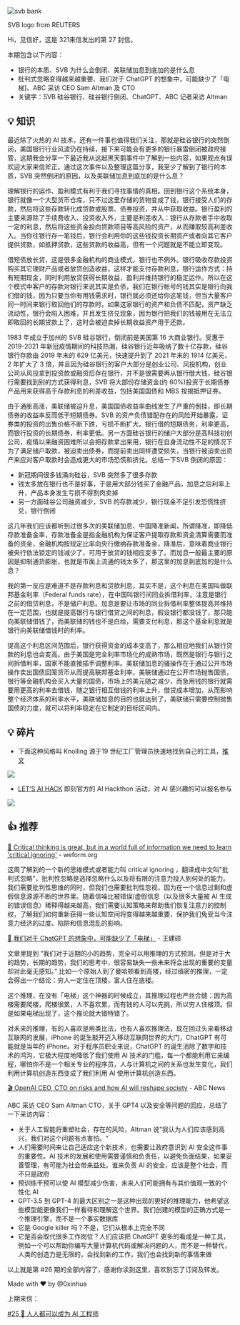 ![svb bank](https://assets.wuxinhua.com/blog/assets/newsletter/26-svb-bank.avif "svb bank")

SVB logo from REUTERS

Hi，见信好，这是 321来信发出的第 27 封信。

本期包含以下内容：

- 银行的本质、SVB 为什么会倒闭、美联储加息到底加的是什么息
- 批判式忽略变得越来越重要、我们对于 ChatGPT 的想象中，可能缺少了「电梯]、ABC 采访 CEO Sam Altman 及 CTO
- 关键字：SVB 硅谷银行、硅谷银行倒闭、ChatGPT、ABC 记者采访 Altman

## 💡 知识

最近除了火热的 AI 技术，还有一件事也值得我们关注，那就是硅谷银行的突然倒闭，美国银行行业风波仍在持续，接下来可能会有更多的银行暴雷倒闭被政府接管，这期我会分享一下最近我从这起黑天鹅事件中了解到一些内容，如果观点有误欢迎大家来信斧正。通过这次事件以及整理这篇分享，我至少了解到了银行的本质，SVB 突然倒闭的原因，以及美联储加息到底加的是什么息？

理解银行的运作、盈利模式有利于我们寻找事情的真相。回到银行这个系统本身，银行就像一个大型货币仓库，只不过这里存储的货物变成了钱，银行接受人们的存款，然后将这些存款转化成贷款或股票、债券投资，并从中获取收益。银行盈利的主要来源除了手续费收入、投资收入外，主要是利差收入：银行从存款者手中收取一定的利息，然后将这些资金投向贷款项目等高风险的资产，从而赚取较高利差收入。当你往银行存一笔钱后，银行会利用你的这些钱投资长期资产或者向其它客户提供贷款，如抵押贷款，这些贷款的收益高，但有一个问题就是不能立即变现。

借短债放长贷，这是很多金融机构的商业模式，银行也不例外。银行吸收存款投资购买其它理财产品或者放贷创造收益，这样才能支付存款利息，银行运作方式：持有短期现金，同时利用放贷获得长期收益，盈利并维持银行的稳定运作。所以在这个模式中客户的存款对银行来说其实是负债，我们在银行帐号的钱其实是银行向我们借的钱，因为只要当你有用钱需求时，银行就必须还给你这笔钱，但当大量客户同一时间来银行取回他们的存款时，如果这家银行的资产和负债不匹配，资产缺乏流动性，银行会陷入困难，并且发生挤兑现象，因为银行把我们的钱被用在无法立即取回的长期贷款上了，这时会被迫卖掉长期收益资产用于还款。

1983 年成立于加州的 SVB 硅谷银行，倒闭前是美国第 16 大商业银行。受惠于 2019-2021 年新冠疫情期间的科技热潮，硅谷银行近年吸纳了数十亿存款，硅谷银行存款由 2019 年末的 629 亿美元，快速提升到了 2021 年末的 1914 亿美元，2 年扩大了 3 倍，并且因为硅谷银行的客户大部分是创业公司、风投机构，创业公司从风投拿到投资款或融资后存在银行，并不是很需要再从银行借大钱，硅谷银行需要找到别的方式获得利息，SVB 将大部份存储资金(约 60%)投资于长期债券产品用来获得高于存款利息的利差收益，包括美国国债和 MBS 按揭抵押证券。

由于通胀高涨，美联储被迫升息，美国国债收益率曲线发生了严重的倒挂，即长期债券的收益率反而低于短期债券。SVB 的资产负债错配存在的风险开始暴露，证券类的投资的出售价格不断下跌，亏损不断扩大。银行借的短期债务，利率更高，而银行投资的长期债券，利率更低。另一方面硅谷银行的储户大部分是高科技初创公司，疫情以来融资困难所以会把存款拿出来用，银行在自身流动性不足的情况下为了满足储户取款，被迫卖出债券，而提前卖出同样遭受损失，当银行被迫卖出资产来应对客户取款时会造成更大的市场恐慌和挤兑。总结一下SVB 倒闭的原因：

- 新冠期间很多钱涌向硅谷，SVB 突然多了很多存款
- 钱太多放在银行也不是好事，于是用大部分钱买了金融产品，加息之后利率上升，产品本身发生亏损不得割肉卖掉
- 另一方面硅谷公司融资减少，SVB 的存款减少，银行现金不足引发恐慌性挤兑，银行倒闭

这几年我们应该都听到过很多次的美联储加息、中国降准新闻，所谓降准，即降低存款准备金率，存款准备金是指金融机构为保证客户提取存款和资金清算需要而准备的资金，金融机构按规定比率向央行缴纳存款准备金，降准后，意味着商业银行被央行依法锁定的钱减少了，可用于放贷的钱相应变多了。而加息一般最主要的原因是抑制通货膨胀，也就是市面上流通的钱太多了，那这里的加息到底加的是什么息？

我的第一反应是难道不是存款利息和贷款利息，其实不是，这个利息在美国叫做联邦基金利率（Federal funds rate），在中国叫银行间同业拆借利率，注意是银行之前的借贷利息，不是储户利息。加息是要让市场的同业拆借利率整体提高并维持在一定范围，也就是提高银行与银行借贷之间的利息，假设银行都没钱了，那只能向美联储借钱了，而美联储的钱也不是白给，需要支付利息，那这个基金利息就是银行向美联储借钱时的利率。

提高这个利息区间范围后，银行获得资金的成本变高了，那么相应地我们从银行贷款的利息也会变高。由于美国是完全利率市场化的成熟市场，既然是银行与银行之间拆借利率，国家不能直接插手调整利率。美联储加息的骚操作在于通过公开市场操作卖出国债回笼货币从而提高联邦基金利率，美联储通过在公开市场抛售国债，银行等金融机构会买入大量的国债，市场上的美元随之减少，而急用钱的银行就需要用更高的利率去借钱，随之银行相互借钱的利率上升，借贷成本增加，从而影响整个经济体系的利率水平，美联储加息的目的也就达到了，美联储只需要控制抛售国债的力度，就可以将利率稳定在它制定的目标区间内。

## 💡 碎片

- 下面这种风格叫 Knolling 源于19 世纪工厂管理员快速地找到自己的工具，[推文](https://twitter.com/ftium4/status/1637009748502642688)

![](https://assets.wuxinhua.com/blog/assets/newsletter/26-knolling.png)

- [LET'S AI HACK](https://hack.okjike.com/admissions) 即刻官方的 AI Hackthon 活动，对 AI 感兴趣的可以报名参与

![](https://assets.wuxinhua.com/blog/assets/newsletter/26-ai-hackthon.png)

## 👍 推荐

[📃 Critical thinking is great, but in a world full of information we need to learn 'critical ignoring'](https://www.weforum.org/agenda/2023/02/critical-thinking-ignoring-brain) - weform.org

这周了解到的一个新的思维模式或者能力叫 critical ignoring ，翻译成中文叫"批判式忽略"，批判性忽略是选择忽略什么以及将有限的注意力投入到何处的能力。我们需要批判性思维的同时，但我们也需要批判性忽视，因为在一个信息过剩和虚假信息源源不断的世界里。随着信噪比被错误/虚假信息（以及很多大量被 AI 生成的错误信息）稀释得越来越高，我们需要认知策略来帮助我们恢复注意力的控制权，了解我们如何重新获得一些认知空间将变得越来越重要，保护我们免受当今注意力经济的过度、陷阱和信息混乱的影响。

[📃 我们对于 ChatGPT 的想象中，可能缺少了「电梯」](https://mp.weixin.qq.com/s/bkJqheppgA2J7i17uAQvew) - 王建硕

文章里提到 ”我们对于近期的小的趋势，完全可以用推理的方式预测，但是对于大的趋势，长期的趋势，我们的思考中，很容易缺失一些未来将会出现的重要的变量却对此毫无感知。” 比如一个原始人到了曼哈顿看到高楼，经过缜密的推理，一定会得出一个结论：穷人一定住在顶楼，富人住在底楼。

这个推理，在没有「电梯」这个神器的时候成立，其推理过程也严丝合缝：因为高楼需要爬楼，爬楼很累，人不喜欢累，而有钱的人可以先挑，所以穷人住楼顶。但是如果电梯出现了，这个推论就大错特错了。

对未来的推理，有的人喜欢是用类比法，也有人喜欢推理法，现在回过头来看移动互联网的发展，iPhone 的诞生敲开迈入移动互联网世界的大门，ChatGPT 有可能就是当年的 iPhone。对于程序员职业来说，ChatGPT 的诞生消除了数字和技术的鸿沟，它极大程度地降低了我们使用 AI 技术的门槛，每一个都能利用它来编程，哪怕你不是一个相关专业的程序员，人与计算机之间的关系也发生变化，我们利用计算机创造东西变成了我们利用 AI 使用计算机创造东西。

[🎬 OpenAI CEO, CTO on risks and how AI will reshape society](https://www.youtube.com/watch?app=desktop&v=540vzMlf-54) - ABC News

ABC 采访 CEO Sam Altman CTO，关于 GPT4 以及安全等问题的回应，总结了一下采访内容：

- 关于人工智能将重塑社会，存在的风险，Altman 说"我认为人们应该感到高兴，我们对这个问题有点害怕。"
- 人们需要时间来让自己适应这个新技术，也需要让政府意识到 AI 安全这件事的重要性。AI 技术的发展和使用需要谨慎和负责任，以避免负面结果，如果妥善管理，有可能为社会带来益处。谁来负责 AI 的安全，应该是整个社会，而不只是政府
- 预训练干预可以使 AI 模型减少伤害，未来人们可能拥有与其价值观一致的个性化 AI
- GPT-3.5 到 GPT-4 的最大区别之一是这种出现的更好的推理能力，他希望这些模型能更像我们一样看待和理解这个世界。我们创建的模型的正确方式是一个推理引擎，而不是一个事实数据库
- 它是 Google killer 吗？不是，它们从根本上完全不同
- 它是否会取代很多工作岗位？人们应该把 ChatGPT 更多的看成是一种工具，例如一个可以帮助你编写大量计算机代码或解决问题的人，而不是一种替代，人类的创造力是无限的，会找到新的工作，我们也会找到新的事情来做

以上就是第 #26 期的全部内容了，感谢你读到这里，喜欢别忘了订阅及转发。

Made with ❤️ by @0xinhua

上期来信：

[#25 🧠 人人都可以成为 AI 工程师](https://321laixin.zhubai.love/posts/2247221798242430976)